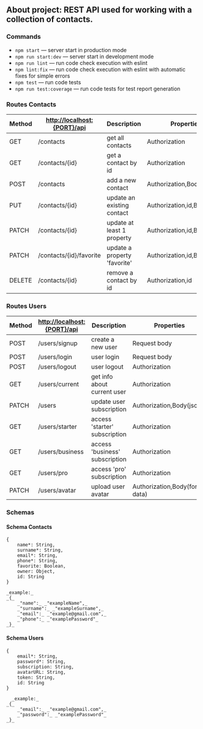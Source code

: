 ## About project: REST API used for working with a collection of contacts.

### Commands

- `npm start` &mdash; server start in production mode
- `npm run start:dev` &mdash; server start in development mode
- `npm run lint` &mdash; run code check execution with eslint
- `npm lint:fix` &mdash; run code check execution with eslint with automatic fixes for simple errors
- `npm test` &mdash; run code tests
- `npm run test:coverage` &mdash; run code tests for test report generation

### Routes Contacts

| Method | <http://localhost:{PORT}/api> | Description                  | Properties                  |
| ------ | ----------------------------- | ---------------------------- | --------------------------- |
| GET    | /contacts                     | get all contacts             | Authorization               |
| GET    | /contacts/{id}                | get a contact by id          | Authorization               |
| POST   | /contacts                     | add a new contact            | Authorization,Body(json)    |
| PUT    | /contacts/{id}                | update an existing contact   | Authorization,id,Body(json) |
| PATCH  | /contacts/{id}                | update at least 1 property   | Authorization,id,Body(json) |
| PATCH  | /contacts/{id}/favorite       | update a property 'favorite' | Authorization,id,Body(json) |
| DELETE | /contacts/{id}                | remove a contact by id       | Authorization,id            |

### Routes Users

| Method | <http://localhost:{PORT}/api> | Description                    | Properties                    |
| ------ | ----------------------------- | ------------------------------ | ----------------------------- |
| POST   | /users/signup                 | create a new user              | Request body                  |
| POST   | /users/login                  | user login                     | Request body                  |
| POST   | /users/logout                 | user logout                    | Authorization                 |
| GET    | /users/current                | get info about current user    | Authorization                 |
| PATCH  | /users                        | update user subscription       | Authorization,Body(json)      |
| GET    | /users/starter                | access 'starter' subscription  | Authorization                 |
| GET    | /users/business               | access 'business' subscription | Authorization                 |
| GET    | /users/pro                    | access 'pro' subscription      | Authorization                 |
| PATCH  | /users/avatar                 | upload user avatar             | Authorization,Body(form-data) |

<!-- | Full Routes Contacts                                 | Method | Description                  |
| ---------------------------------------------------- | ------ | ---------------------------- |
| <http://localhost:{PORT}/api/contacts>               | GET    | get all contacts             |
| <http://localhost:{PORT}/api/contacts/{id}>          | GET    | get a contact by id          |
| <http://localhost:{PORT}/api/contacts>               | POST   | add a new contact            |
| <http://localhost:{PORT}/api/contacts/{id}>          | PUT    | update an existing contact   |
| <http://localhost:{PORT}/api/contacts/{id}>          | PATCH  | update at least 1 property   |
| <http://localhost:{PORT}/api/contacts/{id}/favorite> | PATCH  | update a property 'favorite' |
| <http://localhost:{PORT}/api/contacts/{id}>          | DELETE | remove a contact by id       |

| Full Routes Users                            | Method | Description                       |
| -------------------------------------------- | ------ | --------------------------------- |
| <http://localhost:{PORT}/api/users/signup>   | POST   | user registration                 |
| <http://localhost:{PORT}/api/users/login>    | POST   | user login                        |
| <http://localhost:{PORT}/api/users/logout>   | POST   | user logout                       |
| <http://localhost:{PORT}/api/users/current>  | GET    | get user data by token            |
| <http://localhost:{PORT}/api/users>          | PATCH  | update user subscription          |
| <http://localhost:{PORT}/api/users/starter>  | GET    | access by 'starter' subscription  |
| <http://localhost:{PORT}/api/users/business> | GET    | access by 'business' subscription |
| <http://localhost:{PORT}/api/users/pro>      | GET    | access by 'pro' subscription      |
| <http://localhost:{PORT}/api/users/avatar>   | PATCH  | upload user avatar                | -->

### Schemas

#### Schema Contacts

```
{
    name*: String,
    surname*: String,
    email*: String,
    phone*: String,
    favorite: Boolean,
    owner: Object,
    id: String
}

_example:_
_{_
    _"name":_ _"exampleName",_
    _"surname":_ _"exampleSurname",_
    _"email":_ _"example@gmail.com",_
    _"phone":_ _"examplePassword"_
_}_

```

#### Schema Users

```
{
    email*: String,
    password*: String,
    subscription: String,
    avatarURL: String,
    token: String,
    id: String
}

  _example:_
_{_
    _"email":_ _"example@gmail.com",_
    _"password":_ _"examplePassword"_
_}_

```

